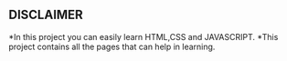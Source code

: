 ## DISCLAIMER ##
*In this project you can easily learn HTML,CSS and JAVASCRIPT.
*This project contains all the pages that can help in learning.
